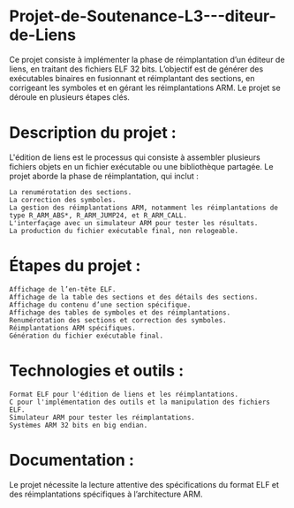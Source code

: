 # Projet-de-Soutenance-L3---diteur-de-Liens
Ce projet consiste à implémenter la phase de réimplantation d’un éditeur de liens, en traitant des fichiers ELF 32 bits. L’objectif est de générer des exécutables binaires en fusionnant et réimplantant des sections, en corrigeant les symboles et en gérant les réimplantations ARM. Le projet se déroule en plusieurs étapes clés.

# Description du projet :
L'édition de liens est le processus qui consiste à assembler plusieurs fichiers objets en un fichier exécutable ou une bibliothèque partagée. Le projet aborde la phase de réimplantation, qui inclut :

    La renumérotation des sections.
    La correction des symboles.
    La gestion des réimplantations ARM, notamment les réimplantations de type R_ARM_ABS*, R_ARM_JUMP24, et R_ARM_CALL.
    L'interfaçage avec un simulateur ARM pour tester les résultats.
    La production du fichier exécutable final, non relogeable.

# Étapes du projet :

    Affichage de l’en-tête ELF.
    Affichage de la table des sections et des détails des sections.
    Affichage du contenu d’une section spécifique.
    Affichage des tables de symboles et des réimplantations.
    Renumérotation des sections et correction des symboles.
    Réimplantations ARM spécifiques.
    Génération du fichier exécutable final.

# Technologies et outils :

    Format ELF pour l'édition de liens et les réimplantations.
    C pour l'implémentation des outils et la manipulation des fichiers ELF.
    Simulateur ARM pour tester les réimplantations.
    Systèmes ARM 32 bits en big endian.

# Documentation :

Le projet nécessite la lecture attentive des spécifications du format ELF et des réimplantations spécifiques à l’architecture ARM.
